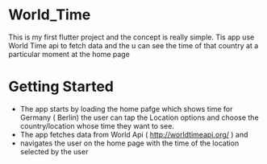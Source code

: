 # World_Time

This is my first flutter project and the concept is really simple.
Tis app use World Time api to fetch data and the u can see the time of that country
at a particular moment at the home page 

# Getting Started 
* The app starts by loading the home pafge which shows time for Germany ( Berlin)
the user can tap the Location options and choose the country/location
whose time they want to see. 
* The app fetches data from World Api ( http://worldtimeapi.org/ ) and 
* navigates the user on the home page with the time of the location selected by the user
